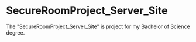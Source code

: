 # SecureRoomProject_Server_Site
The "SecureRoomProject_Server_Site" is project for my Bachelor of Science degree.
